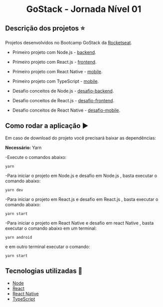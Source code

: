 <h1 align='center'>GoStack - Jornada Nível 01</h1>

## Descrição dos projetos :star:

Projetos desenvolvidos no Bootcamp GoStack da [Rocketseat](https://www.rocketseat.com.br).

 - Primeiro projeto com Node.js - [backend](https://github.com/thaislsilveira/GoStack-Jornada-Nova-Nivel01/tree/master/backend).
 - Primeiro projeto com React.js - [frontend](https://github.com/thaislsilveira/GoStack-Jornada-Nova-Nivel01/tree/master/frontend).
 - Primeiro projeto com React Native - [mobile](https://github.com/thaislsilveira/GoStack-Jornada-Nova-Nivel01/tree/master/mobile).
 - Primeiro projeto com TypeScript - [mobile](https://github.com/thaislsilveira/GoStack-Jornada-Nova-Nivel01/tree/master/typescript).
 
 - Desafio conceitos de Node.js - [desafio-backend](https://github.com/thaislsilveira/GoStack-Jornada-Nova-Nivel01/tree/master/desafio-conceitos-node).
 - Desafio conceitos de React.js - [desafio-frontend](https://github.com/thaislsilveira/GoStack-Jornada-Nova-Nivel01/tree/master/desafio-conceitos-reactjs).
 - Desafio conceitos de React Native - [desafio-mobile](https://github.com/thaislsilveira/GoStack-Jornada-Nova-Nivel01/tree/master/desafio-conceitos-react-native).
 
 ## Como rodar a aplicação :arrow_forward:

Em caso de download do projeto você precisará baixar as dependências:  

**Necessário:** Yarn   
 
 -Execute o comandos abaixo:
```
yarn
``` 
-Para iniciar o projeto em Node.js e desafio em Node.js , basta executar o comando abaixo:

```
yarn dev 
```

-Para iniciar o projeto em React.js e desafio em React.js , basta executar o comando abaixo:

```
yarn start 
```

-Para iniciar o projeto em React Native e desafio em react Native , basta executar o comando abaixo em um terminal:

```
yarn android 
```
e em outro terminal executar o comando:

```
yarn start 
```

## Tecnologias utilizadas 🚀

<ul>
    <li><a href="https://nodejs.org/en/" target="_blank">Node</a></li>
    <li><a href="https://reactjs.org/" target="_blank">React</a></li>
    <li><a href="https://reactnative.dev/" target="_blank">React Native</a></li>  
   <li><a href="https://www.typescriptlang.org/" target="_blank">TypeScript</a></li>  
</ul>


